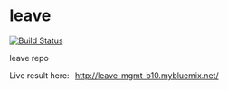 # leave

[![Build Status](https://travis-ci.org/goyal-sidd/leave.svg?branch=master)](https://travis-ci.org/goyal-sidd/leave)

leave repo

Live result here:-
http://leave-mgmt-b10.mybluemix.net/
